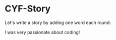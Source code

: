 # CYF-Story

Let's write a story by adding one word each round:

I was very passionate about coding!